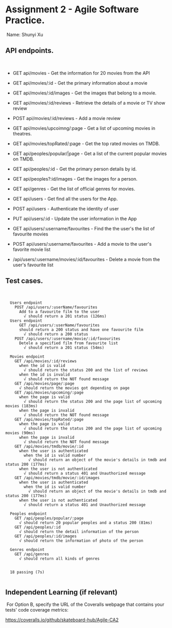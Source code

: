 # Assignment 2 - Agile Software Practice.
​
Name: Shunyi Xu
​
## API endpoints.
​​
+ GET api/movies - Get the information for 20 movies from the API
+ GET api/movies/:id - Get the primary information about a movie
+ GET api/movies/:id/images - Get the images that belong to a movie.
+ GET api/movies/:id/reviews - Retrieve the details of a movie or TV show review
+ POST api/movies/:id/reviews - Add a movie review
+ GET api/movies/upcoimng/:page - Get a list of upcoming movies in theatres.
+ GET api/movies/topRated/:page - Get the top rated movies on TMDB.

+ GET api/peoples/popular/|page - Get a list of the current popular movies on TMDB. 
+ GET api/peoples/:id - Get the primary person details by id.
+ GET api/peoples?:id/images - Get the images for a person.

+ GET api/genres - Get the list of official genres for movies.

+ GET api/users - Get find all the users for the App.
+ POST api/users - Authenticate the identity of user
+ PUT api/users/:id - Update the user information in the App
+ GET api/users/:username/favourites - Find the the user's the list of favourite movies
+ POST api/users/:username/favourites - Add a movie to the user's favorite movie list
+ /api/users/:username/movies/:id/favourites - Delete a movie from the user's favourite list

## Test cases.
​
~~~
  Users endpoint
    POST /api/users/:userName/favourites
      Add to a favourite film to the user
        √ should return a 201 status (126ms)
  Users endpoint
      GET /api/users/:userName/favourites
      should return a 200 status and have one favourite film
        √ should return a 200 status
    POST /api/users/:username/movie/:id/favourites
      Detele a specified film from favourite list
        √ should return a 201 status (54ms)

  Movies endpoint
    GET /api/movies/:id/reviews
      when the id is valid
        √ should return the status 200 and the list of reviews
      when the id is invalid
        √ should return the NOT found message
    GET /api/movies/page/:page
      √ should return the movies got depending on page
    GET /api/movies/upcoming/:page
      when the page is valid
        √ should return the status 200 and the page list of upcoming movies (183ms)
      when the page is invalid
        √ should return the NOT found message
    GET /api/movies/topRated/:page
      when the page is valid
        √ should return the status 200 and the page list of upcoming movies (90ms)
      when the page is invalid
        √ should return the NOT found message
    GET /api/movies/tmdb/movie/:id
      when the user is authenticated
        when the id is valid number
          √ should return an object of the movie's details in tmdb and status 200 (177ms)
      when the user is not authenticated
        √ should return a status 401 and Unauthorized message
    GET /api/movies/tmdb/movie/:id/images
      when the user is authenticated
        when the id is valid number
          √ should return an object of the movie's details in tmdb and status 200 (177ms)
      when the user is not authenticated
        √ should return a status 401 and Unauthorized message

  Peoples endpoint
    GET /api/peoples/popular/:page
      √ should return 20 popular peoples and a status 200 (81ms)
    GET /api/peoples/:id
      √ should return the detail information of the person
    GET /api/peoples/:id/images
      √ should return the information of photo of the person

  Genres endpoint
    GET /api/genres
      √ should return all kinds of genres


  18 passing (7s)
  
~~~

## Independent Learning (if relevant)
​
For Option B, specify the URL of the Coveralls webpage that contains your tests' code coverage metrics:

https://coveralls.io/github/skateboard-hub/Agile-CA2

